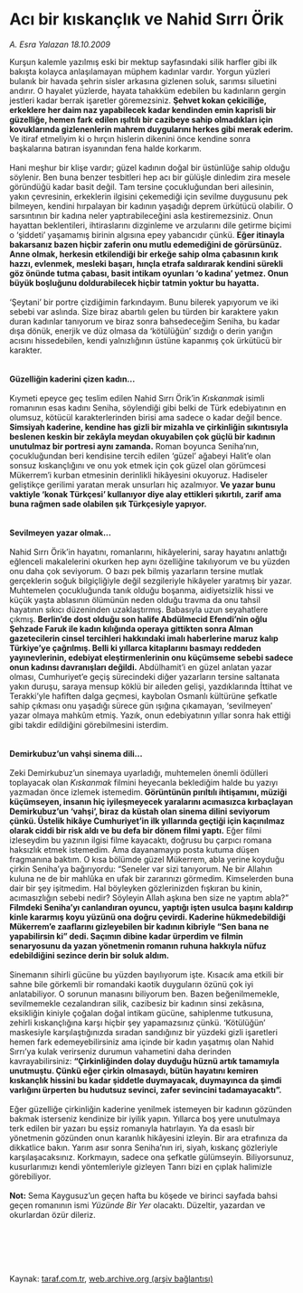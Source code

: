 # Acı bir kıskançlık ve Nahid Sırrı Örik

*A. Esra Yalazan 18.10.2009*

<div class="taraf_structure_2col_1zq">
<div class="margen_n">



 <p>Kurşun kalemle yazılmış eski bir mektup sayfasındaki silik harfler gibi ilk bakışta kolayca anlaşılamayan müphem kadınlar vardır. Yorgun yüzleri bulanık bir havada şehrin sisler arkasına gizlenen soluk, sarımsı siluetini andırır. O hayalet yüzlerde, hayata tahakküm edebilen bu kadınların gergin jestleri kadar berrak işaretler göremezsiniz. <b>Şehvet kokan çekiciliğe, erkeklere her daim naz yapabilecek kadar kendinden emin kaprisli bir güzelliğe, hemen fark edilen ışıltılı bir cazibeye sahip olmadıkları için kovuklarında gizlenenlerin mahrem duygularını herkes gibi merak ederim. </b>Ve itiraf etmeliyim ki o hırçın hislerin dikenini önce kendine sonra başkalarına batıran isyanından fena halde korkarım. <br/><br/>Hani meşhur bir klişe vardır; güzel kadının doğal bir üstünlüğe sahip olduğu söylenir. Ben buna benzer tesbitleri hep acı bir gülüşle dinledim zira mesele göründüğü kadar basit değil. Tam tersine çocukluğundan beri ailesinin, yakın çevresinin, erkeklerin ilgisini çekemediği için sevilme duygusunu pek bilmeyen, kendini hırpalayan bir kadının yaşadığı deprem ürkütücü olabilir. O sarsıntının bir kadına neler yaptırabileceğini asla kestiremezsiniz. Onun hayattan beklentileri, ihtiraslarını dizginleme ve arzularını dile getirme biçimi o ‘şiddeti’ yaşamamış birinin algısına epey yabancıdır çünkü. <b>Eğer itinayla bakarsanız bazen hiçbir zaferin onu mutlu edemediğini de görürsünüz. Anne olmak, herkesin etkilendiği bir erkeğe sahip olma çabasının kırık hazzı, evlenmek, mesleki başarı, hınçla etrafa saldırarak kendini sürekli göz önünde tutma çabası, basit intikam oyunları ‘o kadına’ yetmez. Onun büyük boşluğunu doldurabilecek hiçbir tatmin yoktur bu hayatta. </b><br/><br/>‘Şeytani’ bir portre çizdiğimin farkındayım. Bunu bilerek yapıyorum ve iki sebebi var aslında. Size biraz abartılı gelen bu türden bir karaktere yakın duran kadınlar tanıyorum ve biraz sonra bahsedeceğim Seniha, bu kadar dışa dönük, enerjik ve düz olmasa da ‘kötülüğün’ sızdığı o derin yarığın acısını hissedebilen, kendi yalnızlığının üstüne kapanmış çok ürkütücü bir karakter. <b><br/><br/><br/>Güzelliğin kaderini çizen kadın...</b> <br/><br/>Kıymeti epeyce geç teslim edilen Nahid Sırrı Örik’in <i>Kıskanmak</i> isimli romanının esas kadını Seniha, söylendiği gibi belki de Türk edebiyatının en olumsuz, kötücül karakterlerinden birisi ama sadece o kadar değil bence. <b>Simsiyah kaderine, kendine has gizli bir mizahla ve çirkinliğin sıkıntısıyla beslenen keskin bir zekâyla meydan okuyabilen çok güçlü bir kadının unutulmaz bir portresi aynı zamanda.</b> Roman boyunca Seniha’nın, çocukluğundan beri kendisine tercih edilen ‘güzel’ ağabeyi Halit’e olan sonsuz kıskançlığını ve onu yok etmek için çok güzel olan görümcesi Mükerrem’i kurban etmesinin derinlikli hikâyesini okuyoruz. Hadiseler geliştikçe gerilimi yaratan merak unsurları hiç azalmıyor.<b> Ve yazar bunu vaktiyle ‘konak Türkçesi’ kullanıyor diye alay ettikleri şıkırtılı, zarif ama buna rağmen sade olabilen şık Türkçesiyle yapıyor.</b> <b><br/><br/><br/>Sevilmeyen yazar olmak...</b> <br/><br/>Nahid Sırrı Örik’in hayatını, romanlarını, hikâyelerini, saray hayatını anlattığı eğlenceli makalelerini okurken hep aynı özelliğine takılıyorum ve bu yüzden onu daha çok seviyorum. O bazı pek bilmiş yazarların tersine mutlak gerçeklerin soğuk bilgiçliğiyle değil sezgileriyle hikâyeler yaratmış bir yazar. Muhtemelen çocukluğunda tanık olduğu boşanma, aidiyetsizlik hissi ve küçük yaşta ablasının ölümünün neden olduğu travma da onu tahsil hayatının sıkıcı düzeninden uzaklaştırmış. Babasıyla uzun seyahatlere çıkmış. <b>Berlin’de dost olduğu son halife Abdülmecid Efendi’nin oğlu Şehzade Faruk ile kadın kılığında operaya gittikten sonra Alman gazetecilerin cinsel tercihleri hakkındaki imalı haberlerine maruz kalıp Türkiye’ye çağrılmış. Belli ki yıllarca kitaplarını basmayı reddeden yayınevlerinin, edebiyat eleştirmenlerinin onu küçümseme sebebi sadece onun kadınsı davranışları değildi.</b> Abdülhamit’i en güzel anlatan yazar olması, Cumhuriyet’e geçiş sürecindeki diğer yazarların tersine saltanata yakın duruşu, saraya mensup köklü bir aileden gelişi, yazdıklarında İttihat ve Terakki’yle hafiften dalga geçmesi, kaybolan Osmanlı kültürüne şefkatle sahip çıkması onu yaşadığı sürece gün ışığına çıkamayan, ‘sevilmeyen’ yazar olmaya mahkûm etmiş. Yazık, onun edebiyatının yıllar sonra hak ettiği gibi takdir edildiğini görebilmesini isterdim. <b><br/><br/><br/>Demirkubuz’un vahşi sinema dili...</b> <br/><br/>Zeki Demirkubuz’un sinemaya uyarladığı, muhtemelen önemli ödülleri toplayacak olan <i>Kıskanmak</i> filmini heyecanla beklediğim halde bu yazıyı yazmadan önce izlemek istemedim.<b> Görüntünün pırıltılı ihtişamını, müziği küçümseyen, insanın hiç iyileşmeyecek yaralarını acımasızca kırbaçlayan Demirkubuz’un ‘vahşi’, biraz da küstah olan sinema dilini seviyorum çünkü. Üstelik hikâye Cumhuriyet’in ilk yıllarında geçtiği için kaçınılmaz olarak ciddi bir risk aldı ve bu defa bir dönem filmi yaptı.</b> Eğer filmi izleseydim bu yazının ilgisi filme kayacaktı, doğrusu bu çarpıcı romana haksızlık etmek istemedim. Ama dayanamayıp posta kutuma düşen fragmanına baktım. O kısa bölümde güzel Mükerrem, abla yerine koyduğu çirkin Seniha’ya bağırıyordu: “Seneler var sizi tanıyorum. Ne bir Allahın kuluna ne de bir mahlûka en ufak bir zararınızı görmedim. Kimselerden buna dair bir şey işitmedim. Hal böyleyken gözlerinizden fışkıran bu kinin, acımasızlığın sebebi nedir? Söyleyin Allah aşkına ben size ne yaptım abla?” <b>Filmdeki Seniha’yı canlandıran oyuncu, yaptığı işten usulca başını kaldırıp kinle kararmış koyu yüzünü ona doğru çevirdi. Kaderine hükmedebildiği Mükerrem’e zaaflarını gizleyebilen bir kadının kibriyle “Sen bana ne yapabilirsin ki” dedi. Saçımın dibine kadar ürperdim ve filmin senaryosunu da yazan yönetmenin romanın ruhuna hakkıyla nüfuz edebildiğini sezince derin bir soluk aldım. </b><br/><br/>Sinemanın sihirli gücüne bu yüzden bayılıyorum işte. Kısacık ama etkili bir sahne bile görkemli bir romandaki kaotik duyguların özünü çok iyi anlatabiliyor. O sorunun manasını biliyorum ben. Bazen beğenilmemekle, sevilmemekle cezalandıran silik, cazibesiz bir kadının sinsi zekâsına, eksikliğin kiniyle çoğalan doğal intikam gücüne, sahiplenme tutkusuna, zehirli kıskançlığına karşı hiçbir şey yapamazsınız çünkü. ‘Kötülüğün’ maskesiyle karşılaştığınızda sıradan sandığınız bir yüzdeki gizli işaretleri hemen fark edemeyebilirsiniz ama içinde bir kadın yaşatmış olan Nahid Sırrı’ya kulak verirseniz durumun vahametini daha derinden kavrayabilirsiniz: <b>“Çirkinliğinden dolay duyduğu hüznü artık tamamıyla unutmuştu. Çünkü eğer çirkin olmasaydı, bütün hayatını kemiren kıskançlık hissini bu kadar şiddetle duymayacak, duymayınca da şimdi varlığını ürperten bu hudutsuz sevinci, zafer sevincini tadamayacaktı”. </b><br/><br/>Eğer güzelliğe çirkinliğin kaderine yenilmek istemeyen bir kadının gözünden bakmak isterseniz kendinize bir iyilik yapın. Yıllarca boş yere unutulmaya terk edilen bir yazarı bu eşsiz romanıyla hatırlayın. Ya da esaslı bir yönetmenin gözünden onun karanlık hikâyesini izleyin. Bir ara etrafınıza da dikkatlice bakın. Yarım asır sonra Seniha’nın iri, siyah, kıskanç gözleriyle karşılaşacaksınız. Korkmayın, sadece ona şefkatle gülümseyin. Biliyorsunuz, kusurlarımızı kendi yöntemleriyle gizleyen Tanrı bizi en çıplak halimizle görebiliyor. <b><br/><br/>Not:</b> Sema Kaygusuz’un geçen hafta bu köşede ve birinci sayfada bahsi geçen romanının ismi <i>Yüzünde Bir Yer</i> olacaktı. Düzeltir, yazardan ve okurlardan özür dileriz.</p>
<br/>
<br/>
<br/>



<br/>


<div id="taraf_not">
</div>

</div>


</div>

Kaynak: [taraf.com.tr](http://taraf.com.tr:80/makale/8002.htm), [web.archive.org (arşiv bağlantısı)](http://web.archive.org/web/20100105070849/http://taraf.com.tr:80/makale/8002.htm)
